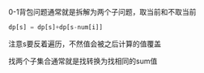 0-1背包问题通常就是拆解为两个子问题，取当前和不取当前

```python
dp[s] = dp[s]+dp[s-num[i]]
```
注意s要反着遍历，不然值会被之后计算的值覆盖

找两个子集合通常就是找转换为找相同的sum值